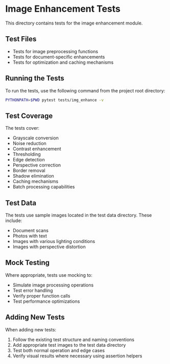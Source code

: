 # Image Enhancement Tests

This directory contains tests for the image enhancement module.

## Test Files

- Tests for image preprocessing functions
- Tests for document-specific enhancements
- Tests for optimization and caching mechanisms

## Running the Tests

To run the tests, use the following command from the project root directory:

```bash
PYTHONPATH=$PWD pytest tests/img_enhance -v
```

## Test Coverage

The tests cover:

- Grayscale conversion
- Noise reduction
- Contrast enhancement
- Thresholding
- Edge detection
- Perspective correction
- Border removal
- Shadow elimination
- Caching mechanisms
- Batch processing capabilities

## Test Data

The tests use sample images located in the test data directory. These include:

- Document scans
- Photos with text
- Images with various lighting conditions
- Images with perspective distortion

## Mock Testing

Where appropriate, tests use mocking to:

- Simulate image processing operations
- Test error handling
- Verify proper function calls
- Test performance optimizations

## Adding New Tests

When adding new tests:

1. Follow the existing test structure and naming conventions
2. Add appropriate test images to the test data directory
3. Test both normal operation and edge cases
4. Verify visual results where necessary using assertion helpers 